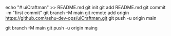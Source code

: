 echo "# uiCraftman" >> README.md
git init
git add README.md
git commit -m "first commit"
git branch -M main
git remote add origin https://github.com/ashu-dev-ops/uiCraftman.git
git push -u origin main
<!--  -->
git branch -M main
git push -u origin maing